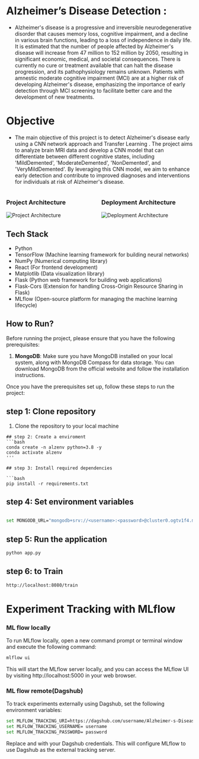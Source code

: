 # Alzheimer’s Disease Detection : 
* Alzheimer's disease is a progressive and irreversible neurodegenerative disorder that causes memory loss, cognitive impairment, and a decline in various brain functions, leading to a loss of independence in daily life. It is estimated that the number of people affected by Alzheimer's disease will increase from 47 million to 152 million by 2050, resulting in significant economic, medical, and societal consequences. There is currently no cure or treatment available that can halt the disease progression, and its pathophysiology remains unknown. Patients with amnestic moderate cognitive impairment (MCI) are at a higher risk of developing Alzheimer's disease, emphasizing the importance of early detection through MCI screening to facilitate better care and the development of new treatments.

# Objective
* The main objective of this project is to detect Alzheimer's disease  early using a CNN network approach and Transfer Learning . The project aims to analyze brain MRI data and develop a CNN model that can differentiate between different cognitive states, including 'MildDemented', 'ModerateDemented', 'NonDemented', and 'VeryMildDemented'. By leveraging this CNN model, we aim to enhance early detection and contribute to improved diagnoses and interventions for individuals at risk of Alzheimer's disease.


<div style="display:flex; justify-content: space-between; align-items: flex-start;">
    <div style="flex-basis: 49%;">
        <h3>Project Architecture</h3>
        <img src="graphs/Project_arch.png" alt="Project Architecture">
    </div>
    <div style="flex-basis: 49%;">
        <h3>Deployment Architecture</h3>
        <img src="graphs/Deployment Architecture.png" alt="Deployment Architecture">
    </div>
</div>











## Tech Stack

- Python
- TensorFlow (Machine learning framework for building neural networks)
- NumPy (Numerical computing library)
- React (For frontend development)
- Matplotlib (Data visualization library)
- Flask (Python web framework for building web applications)
- Flask-Cors (Extension for handling Cross-Origin Resource Sharing in Flask)
- MLflow (Open-source platform for managing the machine learning lifecycle)


## How to Run?

Before running the project, please ensure that you have the following prerequisites:

1. **MongoDB**: Make sure you have MongoDB installed on your local system, along with MongoDB Compass for data storage. You can download MongoDB from the official website and follow the installation instructions.


Once you have the prerequisites set up, follow these steps to run the project:
## step 1: Clone repository
1. Clone the repository to your local machine 

```
## step 2: Create a enviroment
```bash	
conda create -n alzenv python=3.8 -y
conda activate alzenv
'''

## step 3: Install required dependencies

```bash	
pip install -r requirements.txt
```

## step 4: Set environment variables

```bash	

set MONGODB_URL="mongodb+srv://<username>:<password>@cluster0.ogtv1f4.mongodb.net/?retryWrites=true&w=majority"

```

## step 5: Run the application 

```bash	
python app.py
```
## step 6: to Train 

```bash		
http://localhost:8080/train

```







# Experiment Tracking with MLflow


### ML flow locally 
To run MLflow locally, open a new command prompt or terminal window and execute the following command:

```bash 
mlflow ui
```
This will start the MLflow server locally, and you can access the MLflow UI by visiting http://localhost:5000 in your web browser.


### ML flow remote(Dagshub)
To track experiments externally using Dagshub, set the following environment variables:

```bash 
set MLFLOW_TRACKING_URI=https://dagshub.com/username/Alzheimer-s-Disease-Detection.mlflow 
set MLFLOW_TRACKING_USERNAME= username 
set MLFLOW_TRACKING_PASSWORD= password 

```

Replace <username> and <password> with your Dagshub credentials. This will configure MLflow to use Dagshub as the external tracking server.

